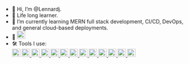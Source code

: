 - 👋 Hi, I’m @Lennardj.
- 👀 Life long learner.
- 🌱 I’m currently learning MERN full stack development, CI/CD, DevOps, and general cloud-based deployments.
- 💞️
  <a href="https://www.linkedin.com/in/lennardjohn/">
  <img src="https://img.shields.io/badge/LinkedIn-blue?style=for-the-badge&logo=linkedin&logoColor=white" alt="LinkedIn Badge" height="22"/>
  </a>
- 🛠 Tools I use:
  <div>
    <a href="https://reactjs.org" style="text-decoration:none">
    <img src="https://img.shields.io/badge/React-44B8D8?style=for-the-badge&logo=react&logoColor=white" title="React" alt="React" height="22"/>
    </a>
    <a href="https://nodejs.org/en/">
    <img src="https://img.shields.io/badge/Node.js-339933?style=for-the-badge&logo=nodedotjs&logoColor=white"  title="NodeJs" alt="javascript" height="22"/>
    </a>
    <a href="https://www.javascript.com/">
    <img src="https://img.shields.io/badge/JavaScript-323330?style=for-the-badge&logo=javascript&logoColor=F7DF1E"  title="Javascript" alt="javascript" height="22"/>
    </a>
    <a href="https://www.typescriptlang.org/">
    <img src="https://img.shields.io/badge/TypeScript-007ACC?style=for-the-badge&logo=typescript&logoColor=white"  title="Typescript" alt="typescript" height="22"/>
    </a>
    <a href="https://www.python.org/">
    <img src="https://img.shields.io/badge/Python-FFD43B?style=for-the-badge&logo=python&logoColor=blue"  title="Python" alt="Python" height="22"/>
    </a>
    <a href="https://www.mongodb.com/">
    <img src="https://img.shields.io/badge/MongoDB-4EA94B?style=for-the-badge&logo=mongodb&logoColor=white"  title="Mongodb" alt="mongodb" height="22"/>
    </a>
    <a href="https://expressjs.com/">
    <img src="https://img.shields.io/badge/Express.js-000000?style=for-the-badge&logo=express&logoColor=white"  title="Expressjs" alt="expressjs" height="22"/>
    </a>
    <a href="https://www.mysql.com/">
    <img src="https://img.shields.io/badge/MySQL-005C84?style=for-the-badge&logo=mysql&logoColor=white"  title="MySql" alt="MySql" height="22"/>
    </a>
    <a href="https://https://developer.mozilla.org/en-US/docs/Web/CSS">
    <img src="https://img.shields.io/badge/CSS3-1572B6?style=for-the-badge&logo=css3&logoColor=white"  title="CSS3" alt="CSS" height="22"/>
    </a>
    <a href="https://developer.mozilla.org/en-US/docs/Glossary/HTML5">
    <img src="https://img.shields.io/badge/HTML5-E34F26?style=for-the-badge&logo=html5&logoColor=white"  title="HTML5" alt="html5" height="22"/>
    </a>
    <a href="https://www.docker.com/">
    <img src="https://img.shields.io/badge/Docker-2CA5E0?style=for-the-badge&logo=docker&logoColor=white"  title="Docker" alt="Docker" height="22"/>
    </a>
    <a href="https://github.com/features/actions">
    <img src="https://img.shields.io/badge/GitHub_Actions-2088FF?style=for-the-badge&logo=github-actions&logoColor=white"  title="GithubActions" alt="Githubactions" height="22"/>
    </a>
    <a href="https://azure.microsoft.com/">
    <img src="https://img.shields.io/badge/microsoft%20azure-0089D6?style=for-the-badge&logo=microsoft-azure&logoColor=white"  title="Azure" alt="azure" height="22"/>
    </a>

</div>
